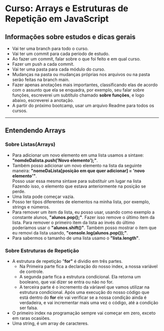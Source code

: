 # Curso: Arrays e Estruturas de Repetição em JavaScript
## Informações sobre estudos e dicas gerais
-  Vai ter uma branch para todo o curso.
-  Vai ter um commit para cada período de estudo.
-  Ao fazer um commit, falar sobre o que foi feito e em qual curso.
-  Fazer um push a cada commit.
-  Vai ter uma pasta para cada módulo do curso.
-  Mudanças na pasta ou mudanças próprias nos arquivos ou na pasta serão feitas na branch main.
-  Fazer apenas anotações mais importantes, classificando elas de acordo com o assunto que ela se enquadra, por exemplo, seu falar sobre funções, escreverei um subtítulo chamado **sobre funções**, e logo abaixo, escreverei a anotação.
-  A partir do próximo bootcamp, usar um arquivo Readme para todos os cursos.
<hr>

## Entendendo Arrays
 ### Sobre Listas(Arrays)
 -  Para adicionar um novo elemento em uma lista usamos a sintaxe: **"nomdeDalista.push('Novo elemento');"**.
 -  Também posso adicionar um novo elemento na lista da seguinte maneira: **"nomeDaLista[posição em que quer adicionar] = 'novo elemento'"**.  
    Posso usar essa mesma sintaxe para substituir um lugar na lista Fazendo isso, o elemento que estava anteriormente na posição se perde.
-  Uma lista pode começar vazia.
-  Posso ter tipos diferentes de elementos na minha lista, por exemplo, strings e números.
-  Para remover um item da lista, eu posso usar, usando como exemplo a constante alunos, **"alunos.pop();"**. Fazer isso remove o último item da lista. Para remover o primeiro item da lista ao invés do último poderíamos usar o **"alunos.shift()"**. 
    Também posso mostrar o item que eu removi da lista usando, **"console.log(alunos.pop());"**.
-  Para sabermos o tamanho de uma lista usamo o **"lista.length"**.
### Sobre Estruturas de Repetição
-  A estrutura de repetição "**for"** é dividio em três partes.
    -  Na Primeira parte fica a declaração do nosso index, a nossa variável de controle.
    -  A segunda parte fica a estrutura condicional. Ela retorna um booleano, que vai dizer se entra ou não no for.
    -  A terceira parte é o incremento da váriavel que vamos utilizar na estrutura condicional. Após uma execução do nosso código que está dentro do **for** ele vai verificar se a nossa condição ainda é verdadeira, e vai incrementar mais uma vez o código, até a condição ser falsa.
-  O primeiro index na programação sempre vai começar em zero, exceto em raras ocasiões.
-  Uma string, é um array de caracteres.
